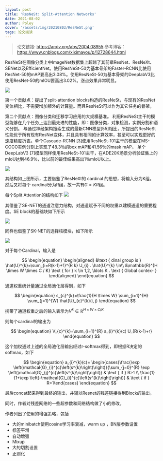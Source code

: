 ```yaml
---
layout: post
title: 'ResNeSt: Split-Attention Networks'
date: 2021-08-02
author: Poley
cover: '/assets/img/20210803/ResNeSt.png'
tags: 论文阅读
---
```


> 论文链接:  https://arxiv.org/abs/2004.08955
> 参考博客： https://www.cnblogs.com/xiximayou/p/12728644.html

ResNeSt在图像分类上中ImageNet数据集上超越了其前辈ResNet、ResNeXt、SENet以及EfficientNet。使用ResNeSt-50为基本骨架的Faster-RCNN比使用ResNet-50的mAP要高出3.08%。使用ResNeSt-50为基本骨架的DeeplabV3比使用ResNet-50的mIOU要高出3.02%。涨点效果非常明显。

![](/assets/img/20210803/ResNeStF1.png)

第一个贡献点：提出了split-attention blocks构造的ResNeSt，与现有的ResNet变体相比，不需要增加额外的计算量。而且ResNeSt可以作为其它任务的骨架。

第二个贡献点：图像分类和迁移学习应用的大规模基准。 利用ResNeSt主干的模型能够在几个任务上达到最先进的性能，即：图像分类，对象检测，实例分割和语义分割。 与通过神经架构搜索生成的最新CNN模型[55]相比，所提出的ResNeSt性能优于所有现有ResNet变体，并且具有相同的计算效率，甚至可以实现更好的速度精度折衷。单个Cascade-RCNN [3]使用ResNeSt-101主干的模型在MS-COCO实例分割上实现了48.3％的box mAP和41.56％的mask mAP。 单个DeepLabV3 [7]模型同样使用ResNeSt-101主干，在ADE20K场景分析验证集上的mIoU达到46.9％，比以前的最佳结果高出1％mIoU以上。

![](/assets/img/20210803/ResNeStF2.png)

其结构如上图所示，主要借鉴了ResNeXt的 cardinal 的思想，将输入分为K组。然后又将每个 cardinal分为R组，故一共有$G=KR$组。

每个Split Attention的结构如下
![](/assets/img/20210803/ResNeStF3.png)

其借鉴了SE-NET的通道注意力结构，对通道赋予不同的权重以建模通道的重要程度。SE block的基础块如下所示

![](/assets/img/20210803/ResNeStAF1.png)

同样也借鉴了SK-NET的选择核模块，如下所示

![](/assets/img/20210803/ResNeStAF2.png)

对于每个Cardinal，输入是

$$
\begin{equation}
\begin{aligned}
&\text { dinal group is } \hat{U}^{k}=\sum_{i=R(k-1)+1}^{R k} U_{i} . \hat{U}^{k} \in\\
&\mathbb{R}^{H \times W \times C / K} \text { for } k \in 1,2, \ldots K . \text { Global contex- }
\end{aligned}
\end{equation}
$$

通道权重统计量通过全局池化层得到，如下

$$
\begin{equation}
s_{c}^{k}=\frac{1}{H \times W} \sum_{i=1}^{H} \sum_{j=1}^{W} \hat{U}_{c}^{k}(i, j)
\end{equation}
$$

携带了通道权重之后的输入表示为$V^{k} \in \mathbb{R}^{H \times W \times C / K}$

则每个cardinal的输出为

$$
\begin{equation}
V_{c}^{k}=\sum_{i=1}^{R} a_{i}^{k}(c) U_{R(k-1)+r}
\end{equation}
$$

这个加权通过上述的全局池化层输出经过r-softmax得到，即根据R决定的softmax，如下

$$
\begin{equation}
a_{i}^{k}(c)= \begin{cases}\frac{\exp \left(\mathcal{G}_{i}^{c}\left(s^{k}\right)\right)}{\sum_{j=0}^{R} \exp \left(\mathcal{G}_{j}^{c}\left(s^{k}\right)\right)} & \text { if } R>1 \\ \frac{1}{1+\exp \left(-\mathcal{G}_{i}^{c}\left(s^{k}\right)\right)} & \text { if } R=1\end{cases}
\end{equation}
$$

最后concat起来得到最终的输出，并辅以Resnet的残差链接得到Block的输出。

同时，作者对残差网络的一些超参数和网络结构做了小的修改。

作者列出了使用的增强策略，包括

+ 大的minibatch使用cosine学习率衰减，warm up ，BN层参数设置
+ 标签平滑
+ 自动增强
+ Mixup
+ 大的切割设置
+ 正则化